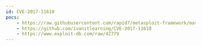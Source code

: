 ```yaml
---
id: CVE-2017-11610
pocs:
    - https://raw.githubusercontent.com/rapid7/metasploit-framework/master/modules/exploits/linux/http/supervisor_xmlrpc_exec.rb
    - https://github.com/ivanitlearning/CVE-2017-11610
    - https://www.exploit-db.com/raw/42779
---
```

